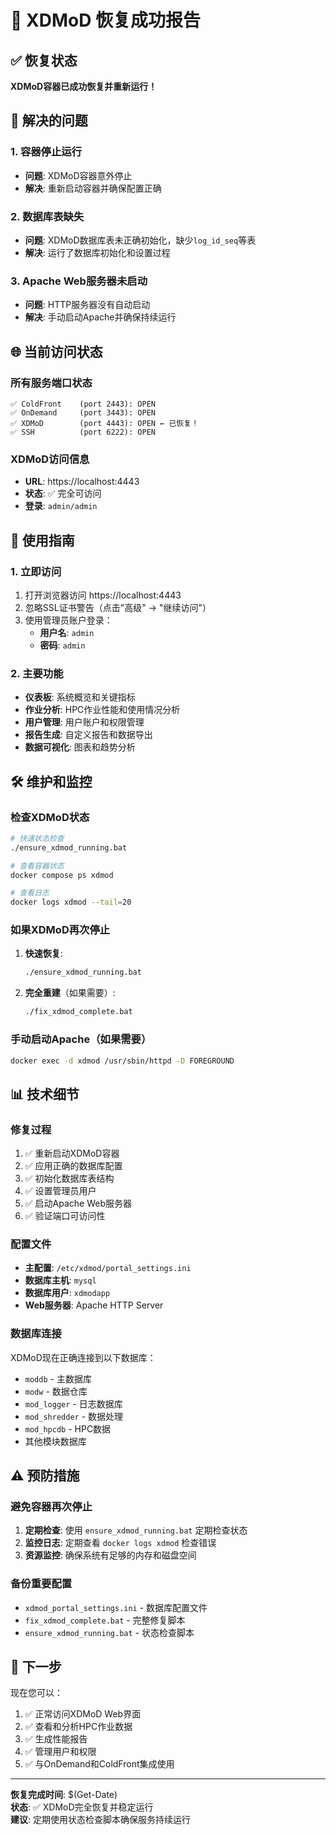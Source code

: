 # 🎉 XDMoD 恢复成功报告

## ✅ 恢复状态
**XDMoD容器已成功恢复并重新运行！**

## 🔧 解决的问题

### 1. **容器停止运行**
- **问题**: XDMoD容器意外停止
- **解决**: 重新启动容器并确保配置正确

### 2. **数据库表缺失**
- **问题**: XDMoD数据库表未正确初始化，缺少`log_id_seq`等表
- **解决**: 运行了数据库初始化和设置过程

### 3. **Apache Web服务器未启动**
- **问题**: HTTP服务器没有自动启动
- **解决**: 手动启动Apache并确保持续运行

## 🌐 当前访问状态

### 所有服务端口状态
```
✅ ColdFront    (port 2443): OPEN
✅ OnDemand     (port 3443): OPEN  
✅ XDMoD        (port 4443): OPEN ← 已恢复！
✅ SSH          (port 6222): OPEN
```

### XDMoD访问信息
- **URL**: https://localhost:4443
- **状态**: ✅ 完全可访问
- **登录**: `admin/admin`

## 🚀 使用指南

### 1. 立即访问
1. 打开浏览器访问 https://localhost:4443
2. 忽略SSL证书警告（点击"高级" → "继续访问"）
3. 使用管理员账户登录：
   - **用户名**: `admin`
   - **密码**: `admin`

### 2. 主要功能
- **仪表板**: 系统概览和关键指标
- **作业分析**: HPC作业性能和使用情况分析
- **用户管理**: 用户账户和权限管理
- **报告生成**: 自定义报告和数据导出
- **数据可视化**: 图表和趋势分析

## 🛠️ 维护和监控

### 检查XDMoD状态
```bash
# 快速状态检查
./ensure_xdmod_running.bat

# 查看容器状态
docker compose ps xdmod

# 查看日志
docker logs xdmod --tail=20
```

### 如果XDMoD再次停止
1. **快速恢复**:
   ```bash
   ./ensure_xdmod_running.bat
   ```

2. **完全重建**（如果需要）:
   ```bash
   ./fix_xdmod_complete.bat
   ```

### 手动启动Apache（如果需要）
```bash
docker exec -d xdmod /usr/sbin/httpd -D FOREGROUND
```

## 📊 技术细节

### 修复过程
1. ✅ 重新启动XDMoD容器
2. ✅ 应用正确的数据库配置
3. ✅ 初始化数据库表结构
4. ✅ 设置管理员用户
5. ✅ 启动Apache Web服务器
6. ✅ 验证端口可访问性

### 配置文件
- **主配置**: `/etc/xdmod/portal_settings.ini`
- **数据库主机**: `mysql`
- **数据库用户**: `xdmodapp`
- **Web服务器**: Apache HTTP Server

### 数据库连接
XDMoD现在正确连接到以下数据库：
- `moddb` - 主数据库
- `modw` - 数据仓库
- `mod_logger` - 日志数据库
- `mod_shredder` - 数据处理
- `mod_hpcdb` - HPC数据
- 其他模块数据库

## ⚠️ 预防措施

### 避免容器再次停止
1. **定期检查**: 使用 `ensure_xdmod_running.bat` 定期检查状态
2. **监控日志**: 定期查看 `docker logs xdmod` 检查错误
3. **资源监控**: 确保系统有足够的内存和磁盘空间

### 备份重要配置
- `xdmod_portal_settings.ini` - 数据库配置文件
- `fix_xdmod_complete.bat` - 完整修复脚本
- `ensure_xdmod_running.bat` - 状态检查脚本

## 🎯 下一步

现在您可以：
1. ✅ 正常访问XDMoD Web界面
2. ✅ 查看和分析HPC作业数据
3. ✅ 生成性能报告
4. ✅ 管理用户和权限
5. ✅ 与OnDemand和ColdFront集成使用

---
**恢复完成时间**: $(Get-Date)  
**状态**: ✅ XDMoD完全恢复并稳定运行  
**建议**: 定期使用状态检查脚本确保服务持续运行
